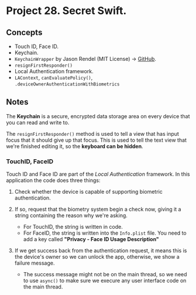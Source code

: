 
# Project 28. Secret Swift.

## Concepts

- Touch ID, Face ID.
- Keychain.
- `KeychainWrapper` by Jason Rendel (MIT License) -> [GitHub](https://github.com/jrendel/SwiftKeychainWrapper).
- `resignFirstResponder()`
- Local Authentication framework.
- `LAContext`, `canEvaluatePolicy()`, `.deviceOwnerAuthenticationWithBiometrics`

## Notes

The **Keychain** is a secure, encrypted data storage area on every device that you can read and write to.

The `resignFirstResponder()` method is used to tell a view that has input focus that it should give up that focus. This is used to tell the text view that we're finished editing it, so the **keyboard can be hidden**.

### TouchID, FaceID

Touch ID and Face ID are part of the *Local Authentication* framework. In this application the code does three things:

1. Check whether the device is capable of supporting biometric authentication.

2. If so, request that the biometry system begin a check now, giving it a string containing the reason why we're asking.
    - For TouchID, the string is written in code.
    - For FaceID, the string is written into the `Info.plist` file. You need to add a key called **"Privacy - Face ID Usage Description"**

3. If we get success back from the authentication request, it means this is the device's owner so we can unlock the app, otherwise, we show a failure message.
    - The success message might not be on the main thread, so we need to use `async()` to make sure we execure any user interface code on the main thread.

